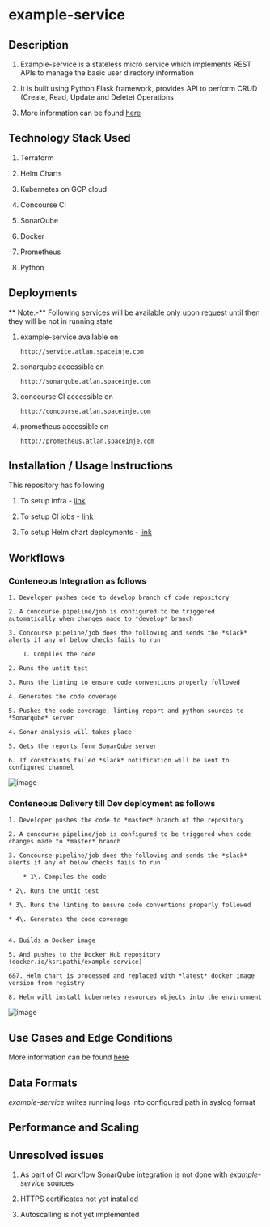 # example-service
## Description

   1. Example-service is a stateless micro service which implements REST APIs to manage the basic user directory information

   2. It is built using Python Flask framework, provides API to perform CRUD (Create, Read, Update and Delete) Operations

   3. More information can be found [here](https://bitbucket.org/sripathi2610/example-service/src/master/)

## Technology Stack Used

   1. Terraform

   2. Helm Charts

   3. Kubernetes on GCP cloud

   4. Concourse CI

   5. SonarQube

   6. Docker

   7. Prometheus

   8. Python

## Deployments

   ** Note:-** Following services will be available only upon request until then they will be not in running state
   
   1. example-service available on

      ```
      http://service.atlan.spaceinje.com
      ```

   2. sonarqube accessible on

      ```
      http://sonarqube.atlan.spaceinje.com
      ```

   3. concourse CI accessible on

      ```
      http://concourse.atlan.spaceinje.com
      ```

   3. prometheus accessible on

      ```
      http://prometheus.atlan.spaceinje.com
      ```

## Installation / Usage Instructions

   This repository has following

   1. To setup infra - [link](https://bitbucket.org/sripathi2610/example-service/src/master/infra/)

   2. To setup CI jobs - [link](https://bitbucket.org/sripathi2610/example-service/src/master/ci/)

   3. To setup Helm chart deployments - [link](https://bitbucket.org/sripathi2610/example-service/src/master/helm-chart/)

## Workflows
### Conteneous Integration as follows
    1. Developer pushes code to develop branch of code repository

    2. A concourse pipeline/job is configured to be triggered automatically when changes made to *develop* branch

    3. Concourse pipeline/job does the following and sends the *slack* alerts if any of below checks fails to run

        1. Compiles the code

	2. Runs the untit test

	3. Runs the linting to ensure code conventions properly followed

	4. Generates the code coverage

	5. Pushes the code coverage, linting report and python sources to *Sonarqube* server

    4. Sonar analysis will takes place

    5. Gets the reports form SonarQube server

    6. If constraints failed *slack* notification will be sent to configured channel
	
   ![image](https://drive.google.com/uc?export=view&id=1uoyWKxPZJ123vnuwLOUYgibZyv64yMTB)

### Conteneous Delivery till Dev deployment as follows

    1. Developer pushes the code to *master* branch of the repository

    2. A concourse pipeline/job is configured to be triggered when code changes made to *master* branch
    
    3. Concourse pipeline/job does the following and sends the *slack* alerts if any of below checks fails to run

        * 1\. Compiles the code

	* 2\. Runs the untit test

	* 3\. Runs the linting to ensure code conventions properly followed

	* 4\. Generates the code coverage
    

    4. Builds a Docker image

    5. And pushes to the Docker Hub repository (docker.io/ksripathi/example-service)

    6&7. Helm chart is processed and replaced with *latest* docker image version from registry

    8. Helm will install kubernetes resources objects into the environment
    
   ![image](https://drive.google.com/uc?export=view&id=1G3nnOxAMSXKkptQ2N8HE1SPwrd74x2vh)

## Use Cases and Edge Conditions
   More information can be found [here](https://bitbucket.org/sripathi2610/example-service/src/master/)

## Data Formats

   *example-service* writes running logs into configured path in syslog format

## Performance and Scaling

## Unresolved issues

   1. As part of CI workflow SonarQube integration is not done with *example-service* sources

   2. HTTPS certificates not yet installed

   3. Autoscalling is not yet implemented